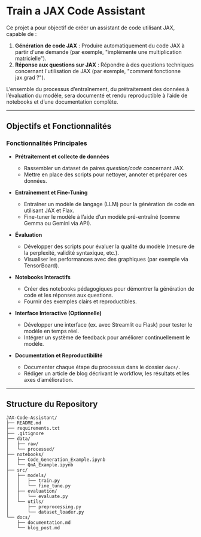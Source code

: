 # Train a JAX Code Assistant

Ce projet a pour objectif de créer un assistant de code utilisant JAX, capable de :

1. **Génération de code JAX** : Produire automatiquement du code JAX à partir d'une demande (par exemple, "implémente une multiplication matricielle").
2. **Réponse aux questions sur JAX** : Répondre à des questions techniques concernant l'utilisation de JAX (par exemple, "comment fonctionne jax.grad ?").

L’ensemble du processus d’entraînement, du prétraitement des données à l’évaluation du modèle, sera documenté et rendu reproductible à l’aide de notebooks et d’une documentation complète.

---

## Objectifs et Fonctionnalités

### Fonctionnalités Principales

- **Prétraitement et collecte de données**  
  - Rassembler un dataset de paires *question/code* concernant JAX.
  - Mettre en place des scripts pour nettoyer, annoter et préparer ces données.

- **Entraînement et Fine-Tuning**  
  - Entraîner un modèle de langage (LLM) pour la génération de code en utilisant JAX et Flax.
  - Fine-tuner le modèle à l’aide d’un modèle pré-entraîné (comme Gemma ou Gemini via API).

- **Évaluation**  
  - Développer des scripts pour évaluer la qualité du modèle (mesure de la perplexité, validité syntaxique, etc.).
  - Visualiser les performances avec des graphiques (par exemple via TensorBoard).

- **Notebooks Interactifs**  
  - Créer des notebooks pédagogiques pour démontrer la génération de code et les réponses aux questions.
  - Fournir des exemples clairs et reproductibles.

- **Interface Interactive (Optionnelle)**  
  - Développer une interface (ex. avec Streamlit ou Flask) pour tester le modèle en temps réel.
  - Intégrer un système de feedback pour améliorer continuellement le modèle.

- **Documentation et Reproductibilité**  
  - Documenter chaque étape du processus dans le dossier `docs/`.
  - Rédiger un article de blog décrivant le workflow, les résultats et les axes d’amélioration.

---

## Structure du Repository

```plaintext
JAX-Code-Assistant/
├── README.md                  
├── requirements.txt           
├── .gitignore                 
├── data/                      
│   ├── raw/                   
│   └── processed/             
├── notebooks/                 
│   ├── Code_Generation_Example.ipynb    
│   └── QnA_Example.ipynb                
├── src/                       
│   ├── models/                
│   │   ├── train.py           
│   │   └── fine_tune.py       
│   ├── evaluation/            
│   │   └── evaluate.py        
│   └── utils/                 
│       ├── preprocessing.py  
│       └── dataset_loader.py  
└── docs/                      
    ├── documentation.md       
    └── blog_post.md           

